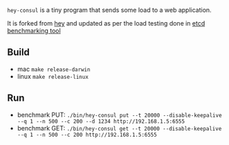 `hey-consul` is a tiny program that sends some load to a web application.

It is forked from [hey](https://github.com/rakyll/hey) and updated as per the load testing done in [etcd benchmarking tool](https://github.com/etcd-io/etcd)

## Build

* mac `make release-darwin`
* linux `make release-linux`

## Run

* benchmark PUT: `./bin/hey-consul put --t 20000 --disable-keepalive --q 1 --n 500 --c 200 --d 1234 http://192.168.1.5:6555`
* benchmark GET: `./bin/hey-consul get --t 20000 --disable-keepalive --q 1 --n 500 --c 200 http://192.168.1.5:6555`
